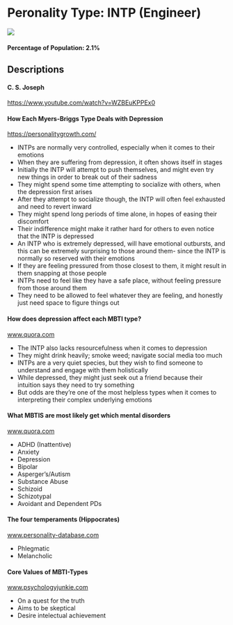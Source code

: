 # Peronality Type: INTP (Engineer)
![](/resourses/Images/intp_m.png)

#### Percentage of Population: 2.1%

## Descriptions

#### C. S. Joseph

https://www.youtube.com/watch?v=WZBEuKPPEx0

#### How Each Myers-Briggs Type Deals with Depression
https://personalitygrowth.com/

- INTPs are normally very controlled, especially when it comes to their emotions
- When they are suffering from depression, it often shows itself in stages
- Initially the INTP will attempt to push themselves, and might even try new things in order to break out of their sadness
- They might spend some time attempting to socialize with others, when the depression first arises
- After they attempt to socialize though, the INTP will often feel exhausted and need to revert inward
- They might spend long periods of time alone, in hopes of easing their discomfort
- Their indifference might make it rather hard for others to even notice that the INTP is depressed
- An INTP who is extremely depressed, will have emotional outbursts, and this can be extremely surprising to those around them- since the INTP is normally so reserved with their emotions
- If they are feeling pressured from those closest to them, it might result in them snapping at those people
- INTPs need to feel like they have a safe place, without feeling pressure from those around them
- They need to be allowed to feel whatever they are feeling, and honestly just need space to figure things out

#### How does depression affect each MBTI type?
www.quora.com

- The INTP also lacks resourcefulness when it comes to depression
- They might drink heavily; smoke weed; navigate social media too much
- INTPs are a very quiet species, but they wish to find someone to understand and engage with them holistically
- While depressed, they might just seek out a friend because their intuition says they need to try something
- But odds are they’re one of the most helpless types when it comes to interpreting their complex underlying emotions

#### What MBTIS are most likely get which mental disorders 
www.quora.com

- ADHD (Inattentive)
- Anxiety
- Depression
- Bipolar
- Asperger’s/Autism
- Substance Abuse
- Schizoid
- Schizotypal
- Avoidant and Dependent PDs

#### The four temperaments (Hippocrates)
www.personality-database.com

- Phlegmatic
- Melancholic

#### Core Values of MBTI-Types
www.psychologyjunkie.com

- On a quest for the truth
- Aims to be skeptical
- Desire intelectual achievement